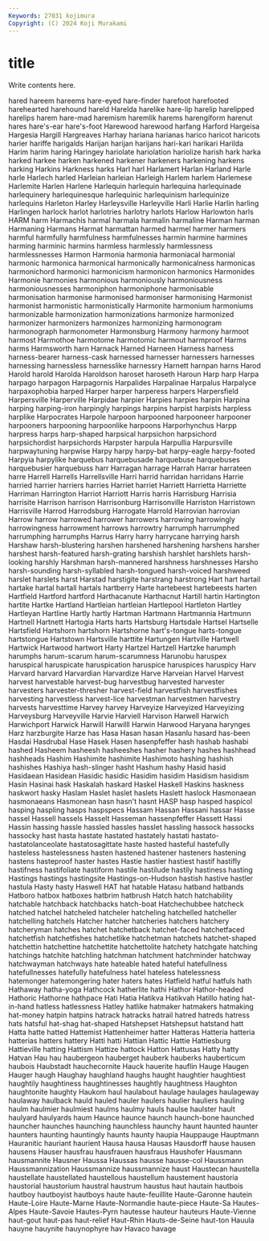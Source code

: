 ```yaml
---
Keywords: 27031 kojimura
Copyright: (C) 2024 Koji Murakami
---
```


# title

Write contents here.



hared
hareem hareems hare-eyed hare-finder harefoot harefooted harehearted harehound hareld Harelda
harelike hare-lip harelip harelipped harelips harem hare-mad haremism haremlik harems
harengiform harenut hares hare's-ear hare's-foot Harewood harewood harfang Harford Hargeisa
Hargesia Hargill Hargreaves Harhay hariana harianas harico haricot haricots harier
hariffe harigalds Harijan harijan harijans hari-kari harikari Harilda Harim harim
haring Haringey hariolate hariolation hariolize harish hark harka harked harkee
harken harkened harkener harkeners harkening harkens harking Harkins Harkness harks
Harl harl Harlamert Harlan Harland Harle harle Harlech harled Harleian
harleian Harleigh Harlem harlem Harlemese Harlemite Harlen Harlene Harlequin harlequin
harlequina harlequinade harlequinery harlequinesque harlequinic harlequinism harlequinize harlequins Harleton Harley
Harleysville Harleyville Harli Harlie Harlin harling Harlingen harlock harlot harlotries
harlotry harlots Harlow Harlowton harls HARM harm Harmachis harmal harmala
harmalin harmaline Harman harman Harmaning Harmans Harmat harmattan harmed harmel
harmer harmers harmful harmfully harmfulness harmfulnesses harmin harmine harmines harming
harminic harmins harmless harmlessly harmlessness harmlessnesses Harmon Harmonia harmonia harmoniacal
harmonial harmonic harmonica harmonical harmonically harmonicalness harmonicas harmonichord harmonici harmonicism
harmonicon harmonics Harmonides Harmonie harmonies harmonious harmoniously harmoniousness harmoniousnesses harmoniphon
harmoniphone harmonisable harmonisation harmonise harmonised harmoniser harmonising Harmonist harmonist harmonistic
harmonistically Harmonite harmonium harmoniums harmonizable harmonization harmonizations harmonize harmonized harmonizer
harmonizers harmonizes harmonizing harmonogram harmonograph harmonometer Harmonsburg Harmony harmony harmoot
harmost Harmothoe harmotome harmotomic harmout harmproof Harms harms Harmsworth harn
Harnack Harned Harneen Harness harness harness-bearer harness-cask harnessed harnesser harnessers
harnesses harnessing harnessless harnesslike harnessry Harnett harnpan harns Harod Harold
harold Harolda Haroldson haroset haroseth Haroun Harp harp Harpa harpago
harpagon Harpagornis Harpalides Harpalinae Harpalus Harpalyce harpaxophobia harped Harper harper
harperess harpers Harpersfield Harpersville Harperville Harpidae harpier Harpies harpies harpin
Harpina harping harping-iron harpingly harpings harpins harpist harpists harpless harplike
Harpocrates Harpole harpoon harpooned harpooneer harpooner harpooners harpooning harpoonlike harpoons
Harporhynchus Harpp harpress harps harp-shaped harpsical harpsichon harpsichord harpsichordist harpsichords
Harpster harpula Harpullia Harpursville harpwaytuning harpwise Harpy harpy harpy-bat harpy-eagle
harpy-footed Harpyia harpylike harquebus harquebusade harquebuse harquebuses harquebusier harquebuss harr
Harragan harrage Harrah Harrar harrateen harre Harrell Harrells Harrellsville Harri
harrid harridan harridans Harrie harried harrier harriers harries Harriet harriet
Harriett Harrietta Harriette Harriman Harrington Harriot Harriott Harris harris Harrisburg
Harrisia harrisite Harrison harrison Harrisonburg Harrisonville Harriston Harristown Harrisville Harrod
Harrodsburg Harrogate Harrold Harrovian harrovian Harrow harrow harrowed harrower harrowers
harrowing harrowingly harrowingness harrowment harrows harrowtry harrumph harrumphed harrumphing harrumphs
Harrus Harry harry harrycane harrying harsh Harshaw harsh-blustering harshen harshened
harshening harshens harsher harshest harsh-featured harsh-grating harshish harshlet harshlets harsh-looking
harshly Harshman harsh-mannered harshness harshnesses Harsho harsh-sounding harsh-syllabled harsh-tongued harsh-voiced
harshweed harslet harslets harst Harstad harstigite harstrang harstrong Hart hart
hartail hartake hartal hartall hartals hartberry Harte hartebeest hartebeests harten
Hartfield Hartford hartford Harthacanute Harthacnut Hartill hartin Hartington hartite Hartke
Hartland Hartleian hartleian Hartlepool Hartleton Hartley Hartleyan Hartline Hartly hartly
Hartman Hartmann Hartmannia Hartmunn Hartnell Hartnett Hartogia Harts harts Hartsburg
Hartsdale Hartsel Hartselle Hartsfield Hartshorn hartshorn Hartshorne hart's-tongue harts-tongue hartstongue
Hartstown Hartsville harttite Hartungen Hartville Hartwell Hartwick Hartwood hartwort Harty
Hartzel Hartzell Hartzke harumph harumphs harum-scarum harum-scarumness Harunobu haruspex haruspical
haruspicate haruspication haruspice haruspices haruspicy Harv Harvard harvard Harvardian Harvardize
Harve Harveian Harvel Harvest harvest harvestable harvest-bug harvestbug harvested harvester
harvesters harvester-thresher harvest-field harvestfish harvestfishes harvesting harvestless harvest-lice harvestman harvestmen
harvestry harvests harvesttime Harvey harvey Harveyize Harveyized Harveyizing Harveysburg Harveyville
Harvie Harviell Harvison Harwell Harwich Harwichport Harwick Harwill Harwilll Harwin
Harwood Haryana harynges Harz harzburgite Harze has Hasa Hasan hasan
Hasanlu hasard has-been Hasdai Hasdrubal Hase Hasek Hasen hasenpfeffer hash
hashab hashabi hashed Hasheem hasheesh hasheeshes hasher hashery hashes hashhead
hashheads Hashim Hashimite hashimite Hashimoto hashing hashish hashishes Hashiya hash-slinger
hasht Hashum hashy Hasid hasid Hasidaean Hasidean Hasidic hasidic Hasidim
hasidim Hasidism hasidism Hasin Hasinai hask Haskalah haskard Haskel Haskell
Haskins haskness haskwort hasky Haslam Haslet haslet haslets Haslett haslock
Hasmonaean hasmonaeans Hasmonean hasn hasn't hasnt HASP hasp hasped haspicol
hasping haspling hasps haspspecs Hassam Hassan Hassani hassar Hasse hassel
Hassell hassels Hasselt Hasseman hassenpfeffer Hassett Hassi Hassin hassing hassle
hassled hassles hasslet hassling hassock hassocks hassocky hast hasta hastate
hastated hastately hastati hastato- hastatolanceolate hastatosagittate haste hasted hasteful hastefully
hasteless hastelessness hasten hastened hastener hasteners hastening hastens hasteproof haster
hastes Hastie hastier hastiest hastif hastifly hastifness hastifoliate hastiform hastile
hastilude hastily hastiness hasting Hastings hastings hastingsite Hastings-on-Hudson hastish hastive
hastler hastula Hasty hasty Haswell HAT hat hatable Hatasu hatband
hatbands Hatboro hatbox hatboxes hatbrim hatbrush Hatch hatch hatchability hatchable
hatchback hatchbacks hatch-boat Hatchechubbee hatcheck hatched hatchel hatcheled hatcheler hatcheling
hatchelled hatcheller hatchelling hatchels Hatcher hatcher hatcheries hatchers hatchery hatcheryman
hatches hatchet hatchetback hatchet-faced hatchetfaced hatchetfish hatchetfishes hatchetlike hatchetman hatchets
hatchet-shaped hatchettin hatchettine hatchettite hatchettolite hatchety hatchgate hatching hatchings hatchite
hatchling hatchman hatchment hatchminder hatchway hatchwayman hatchways hate hateable hated
hateful hatefullness hatefullnesses hatefully hatefulness hatel hateless hatelessness hatemonger hatemongering
hater haters hates Hatfield hatful hatfuls hath Hathaway hatha-yoga Hathcock
hatherlite hathi Hathor Hathor-headed Hathoric Hathorne hathpace Hati Hatia Hatikva
Hatikvah Hatillo hating hat-in-hand hatless hatlessness Hatley hatlike hatmaker hatmakers
hatmaking hat-money hatpin hatpins hatrack hatracks hatrail hatred hatreds hatress
hats hatsful hat-shag hat-shaped Hatshepset Hatshepsut hatstand hatt Hatta hatte
hatted Hattemist Hattenheimer hatter Hatteras Hatteria hatteria hatterias hatters hattery
Hatti hatti Hattian Hattic Hattie Hattiesburg Hattieville hatting Hattism Hattize
hattock Hatton Hattusas Hatty hatty Hatvan Hau hau haubergeon hauberget
hauberk hauberks hauberticum haubois Haubstadt hauchecornite Hauck hauerite hauflin Hauge
Haugen Hauger haugh Haughay haughland haughs haught haughtier haughtiest haughtily
haughtiness haughtinesses haughtly haughtness Haughton haughtonite haughty Haukom haul haulabout
haulage haulages haulageway haulaway haulback hauld hauled hauler haulers haulier
hauliers hauling haulm haulmier haulmiest haulms haulmy hauls haulse haulster
hault haulyard haulyards haum Haunce haunce haunch haunch-bone haunched hauncher
haunches haunching haunchless haunchy haunt haunted haunter haunters haunting hauntingly
haunts haunty haupia Hauppauge Hauptmann Hauranitic hauriant haurient Hausa hausa
Hausas Hausdorff hause hausen hausens Hauser hausfrau hausfrauen hausfraus Haushofer
Hausmann hausmannite Hausner Haussa Haussas hausse hausse-col Haussmann Haussmannization Haussmannize
haussmannize haust Haustecan haustella haustellate haustellated haustellous haustellum haustement haustoria
haustorial haustorium haustral haustrum haustus haut hautain hautbois hautboy hautboyist
hautboys haute haute-feuillite Haute-Garonne hautein Haute-Loire Haute-Marne Haute-Normandie haute-piece Haute-Sa
Hautes-Alpes Haute-Savoie Hautes-Pyrn hautesse hauteur hauteurs Haute-Vienne haut-gout haut-pas haut-relief
Haut-Rhin Hauts-de-Seine haut-ton Hauula hauyne hauynite hauynophyre hav Havaco havage
